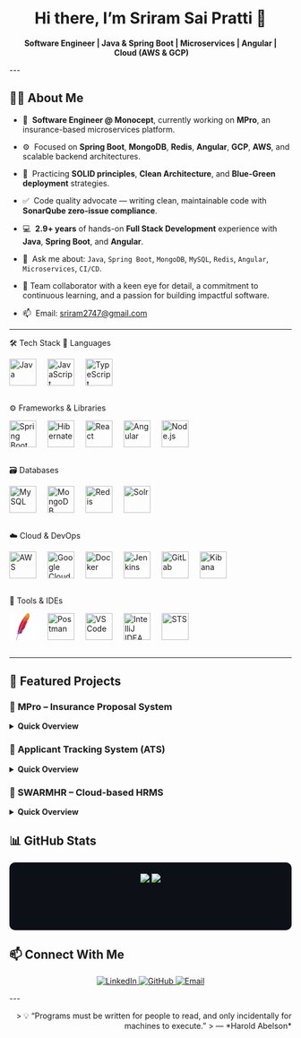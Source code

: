 <h1 align="center">Hi&nbsp;there, I’m <strong>Sriram Sai Pratti</strong> 👋</h1>

<p align="center">
  <strong>Software Engineer&nbsp;|&nbsp;Java&nbsp;&amp;&nbsp;Spring Boot&nbsp;|&nbsp;Microservices&nbsp;|&nbsp;Angular&nbsp;|&nbsp;Cloud&nbsp;(AWS&nbsp;&amp;&nbsp;GCP)</strong>
</p>
---

## 👨‍💼 About Me

- 🚀 &nbsp;**Software Engineer @ Monocept**, currently working on **MPro**, an insurance-based microservices platform.
- ⚙️ &nbsp;Focused on **Spring Boot**, **MongoDB**, **Redis**, **Angular**, **GCP**, **AWS**, and scalable backend architectures.
- 🧠 &nbsp;Practicing **SOLID principles**, **Clean Architecture**, and **Blue-Green deployment** strategies.
- ✅ &nbsp;Code quality advocate — writing clean, maintainable code with **SonarQube zero-issue compliance**.
- 💻 &nbsp;**2.9+ years** of hands-on **Full Stack Development** experience with **Java**, **Spring Boot**, and **Angular**.
- 💬 &nbsp;Ask me about: `Java`, `Spring Boot`, `MongoDB`, `MySQL`, `Redis`, `Angular`, `Microservices`, `CI/CD`.
- 🤝 Team collaborator with a keen eye for detail, a commitment to continuous learning, and a passion for building impactful software.

- 📫 &nbsp;Email: [sriram2747@gmail.com](mailto:sriram2747@gmail.com)


---
🛠️ Tech Stack
🚀 Languages
<div align="left" style="display:flex; flex-wrap:wrap; gap:20px;"> <img title="Java" src="https://cdn.jsdelivr.net/gh/devicons/devicon/icons/java/java-original.svg" width="48" height="48"/> <img title="JavaScript" src="https://cdn.jsdelivr.net/gh/devicons/devicon/icons/javascript/javascript-original.svg" width="48" height="48"/> <img title="TypeScript" src="https://cdn.jsdelivr.net/gh/devicons/devicon/icons/typescript/typescript-original.svg" width="48" height="48"/> </div>
<br/>

⚙️ Frameworks & Libraries
<div align="left" style="display:flex; flex-wrap:wrap; gap:20px;"> <img title="Spring Boot" src="https://cdn.jsdelivr.net/gh/devicons/devicon/icons/spring/spring-original.svg" width="48" height="48"/> <img title="Hibernate" src="https://cdn.jsdelivr.net/gh/devicons/devicon/icons/hibernate/hibernate-plain.svg" width="48" height="48"/> <img title="React" src="https://cdn.jsdelivr.net/gh/devicons/devicon/icons/react/react-original.svg" width="48" height="48"/> <img title="Angular" src="https://cdn.jsdelivr.net/gh/devicons/devicon/icons/angularjs/angularjs-original.svg" width="48" height="48"/> <img title="Node.js" src="https://cdn.jsdelivr.net/gh/devicons/devicon/icons/nodejs/nodejs-original.svg" width="48" height="48"/> </div>
<br/>

🗃️ Databases
<div align="left" style="display:flex; flex-wrap:wrap; gap:20px;"> <img title="MySQL" src="https://cdn.jsdelivr.net/gh/devicons/devicon/icons/mysql/mysql-original.svg" width="48" height="48"/> <img title="MongoDB" src="https://cdn.jsdelivr.net/gh/devicons/devicon/icons/mongodb/mongodb-original.svg" width="48" height="48"/> <img title="Redis" src="https://cdn.jsdelivr.net/gh/devicons/devicon/icons/redis/redis-original.svg" width="48" height="48"/> <img title="Solr" src="https://cdn.jsdelivr.net/gh/devicons/devicon/icons/apache/apache-original.svg" width="48" height="48"/> </div>
<br/>

☁️ Cloud & DevOps
<div align="left" style="display:flex; flex-wrap:wrap; gap:20px;"> <img title="AWS" src="https://cdn.worldvectorlogo.com/logos/amazon-web-services-2.svg" width="48" height="48"/> <img title="Google Cloud" src="https://cdn.jsdelivr.net/gh/devicons/devicon/icons/googlecloud/googlecloud-original.svg" width="48" height="48"/> <img title="Docker" src="https://cdn.jsdelivr.net/gh/devicons/devicon/icons/docker/docker-original.svg" width="48" height="48"/> <img title="Jenkins" src="https://cdn.jsdelivr.net/gh/devicons/devicon/icons/jenkins/jenkins-original.svg" width="48" height="48"/> <img title="GitLab" src="https://cdn.jsdelivr.net/gh/devicons/devicon/icons/gitlab/gitlab-original.svg" width="48" height="48"/> <img title="Kibana" src="https://cdn.jsdelivr.net/npm/simple-icons@v5/icons/kibana.svg" width="48" height="48"/> </div>
<br/>

🧰 Tools & IDEs
<div align="left" style="display:flex; flex-wrap:wrap; gap:20px;"> <img title="Maven" src="https://raw.githubusercontent.com/devicons/devicon/master/icons/apache/apache-original.svg" width="48" height="48"/> <img title="Postman" src="https://www.vectorlogo.zone/logos/getpostman/getpostman-icon.svg" width="48" height="48"/> <img title="VS Code" src="https://cdn.jsdelivr.net/gh/devicons/devicon/icons/vscode/vscode-original.svg" width="48" height="48"/> <img title="IntelliJ IDEA" src="https://cdn.jsdelivr.net/gh/devicons/devicon/icons/intellij/intellij-original.svg" width="48" height="48"/> <img title="STS" src="https://spring.io/img/favicon.ico" width="48" height="48"/> </div>
<br/>

---

## 🚀 Featured Projects

### 🔐 **MPro – Insurance Proposal System**
<details>
  <summary><strong> Quick&nbsp;Overview</strong></summary>

  **Max Life Insurance** platform with a **6-stage modular flow** from lead capture to policy issuance.  
  <br/>

  | Stage | Purpose |
  | :---: | --- |
  | ① **Customer** | Core identity & contact info |
  | ② **Product**  | Plan & rider selection |
  | ③ **Personal** | DOB, address, nominee |
  | ④ **Lifestyle**| Hobbies, habits, risk factors |
  | ⑤ **Verification** | Docs, OTP, underwriting |
  | ⑥ **Payment** | Gateway integration & receipts |

  **Key Highlights**
  - 🔑 *Policy‐on-demand* creation & retrieval  
  - 🔒 OTP login via **Redis** (three-attempt throttle)  
  - ⚡ Asynchronous APIs for high concurrency  
  - 🟢 Blue-green deployments with feature flags  

  **Tech Stack**  
  <code>Java 21</code> &nbsp;•&nbsp; <code>Spring Boot</code> &nbsp;•&nbsp; <code>React JS</code> &nbsp;•&nbsp; <code>Node JS</code> &nbsp;•&nbsp; <code>MongoDB</code> &nbsp;•&nbsp; <code>Redis</code>
</details>


### 🧾 **Applicant Tracking System (ATS)**
<details>
  <summary><strong>Quick&nbsp;Overview</strong></summary>

  End-to-end platform to **ingest resumes, automate workflows, and manage interview life-cycles**.

  **Key Features**
  - 📄 **Resume parsing** + candidate deduplication  
  - 🔄 Status pipelines (Applied → Offer → Hired)  
  - 📊 Recruiter dashboards & analytics  
  - 🔗 RESTful APIs for job-board integrations  

  **Tech Stack**  
  <code>Java</code> • <code>Spring Boot</code> • <code>Angular 14</code> • <code>Google Cloud Platform</code> • <code>MySQL</code>
</details>


### 💼 **SWARMHR – Cloud-based HRMS**
<details>
  <summary><strong>Quick&nbsp;Overview</strong></summary>

  **One-stop HR suite** covering payroll, timesheets, leave, onboarding, and exit workflows for SMBs.

  **My Role**
  - 🛠️ Full-stack dev (Java + Angular)  
  - ⚙️ DB optimisation & Solr search tuning  
  - 🚀 CI/CD owner (Jenkins + GCP)  
  - 👩‍💻 Prod support & performance monitoring  

  **Tech Stack**  
  <code>Java</code> • <code>Spring Boot</code> • <code>Angular 14</code> • <code>Solr</code> • <code>GCP</code> • <code>MySQL</code>
</details>


## 📊 GitHub Stats

<div align="center" style="background-color:#0d1117; padding: 20px; border-radius: 10px;">

<img src="https://github-readme-stats.vercel.app/api?username=Sriram9819&show_icons=true&theme=tokyonight&count_private=true&include_all_commits=true" width="48%" />
<img src="https://github-readme-stats.vercel.app/api/top-langs/?username=Sriram9819&layout=compact&theme=tokyonight" width="48%" />

<br/><br/>
</div>


## 📫 Connect With Me

<p align="center">
  <!-- LinkedIn -->
  <a href="https://www.linkedin.com/in/sriram-sai" target="_blank">
    <img
      alt="LinkedIn"
      src="https://img.shields.io/badge/LinkedIn-0A66C2?style=for-the-badge&logo=linkedin&logoColor=white"
    />
  </a>
  
  <!-- GitHub -->
  <a href="https://github.com/Sriram9819" target="_blank">
    <img
      alt="GitHub"
      src="https://img.shields.io/badge/GitHub-181717?style=for-the-badge&logo=github&logoColor=white"
    />
  </a>
  
  <!-- Email -->
  <a href="mailto:sriram2747@gmail.com" target="_blank">
    <img
      alt="Email"
      src="https://img.shields.io/badge/Email-D14836?style=for-the-badge&logo=gmail&logoColor=white"
    />
  </a>
</p>
---


<p align="right">
  > 💡 “Programs must be written for people to read, and only incidentally for machines to execute.”  
> — *Harold Abelson*
</p>
